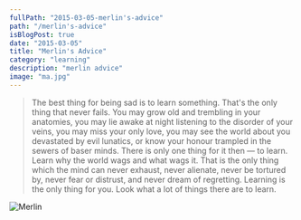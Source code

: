 ```yaml
---
fullPath: "2015-03-05-merlin's-advice"
path: "/merlin's-advice"
isBlogPost: true
date: "2015-03-05"
title: "Merlin's Advice"
category: "learning"
description: "merlin advice"
image: "ma.jpg"
---
```


> The best thing for being sad is to learn something. That's the only thing that never fails. You may grow old and trembling in your anatomies, you may lie awake at night listening to the disorder of your veins, you may miss your only love, you may see the world about you devastated by evil lunatics, or know your honour trampled in the sewers of baser minds. There is only one thing for it then — to learn. Learn why the world wags and what wags it. That is the only thing which the mind can never exhaust, never alienate, never be tortured by, never fear or distrust, and never dream of regretting. Learning is the only thing for you. Look what a lot of things there are to learn.

![Merlin](./images/ma.jpg)